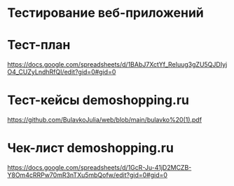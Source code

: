 # Тестирование веб-приложений
# Тест-план  
https://docs.google.com/spreadsheets/d/1BAbJ7XctYf_ReIuug3gZU5QJDIyjO4_CUZyLndhRfQI/edit?gid=0#gid=0
# Тест-кейсы demoshopping.ru
https://github.com/BulavkoJulia/web/blob/main/bulavko%20(1).pdf
# Чек-лист demoshopping.ru
https://docs.google.com/spreadsheets/d/1GcR-Ju-41jD2MCZB-Y8Om4cRRPw70mR3nTXu5mbQofw/edit?gid=0#gid=0
